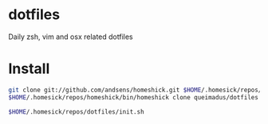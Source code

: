 # dotfiles
Daily zsh, vim and osx related dotfiles

# Install
```bash
git clone git://github.com/andsens/homeshick.git $HOME/.homesick/repos/homeshick
$HOME/.homesick/repos/homeshick/bin/homeshick clone queimadus/dotfiles

$HOME/.homesick/repos/dotfiles/init.sh
```

